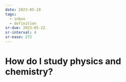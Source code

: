 ```yaml
---
date: 2023-05-18
tags:
  - inbox
  - definition
sr-due: 2023-05-22
sr-interval: 4
sr-ease: 272
---
```


# How do I study physics and chemistry?


